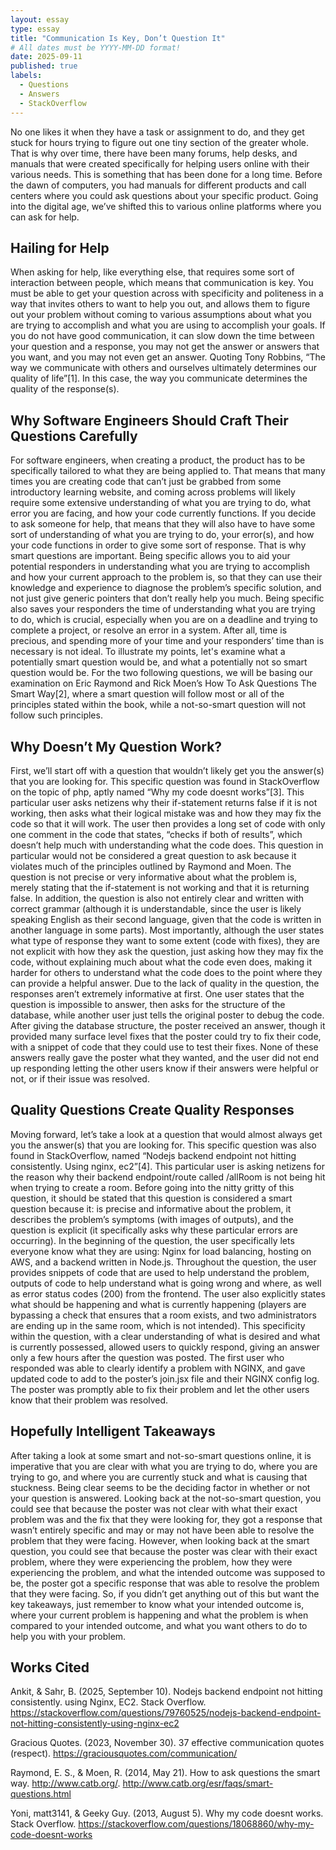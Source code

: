```yaml
---
layout: essay
type: essay
title: "Communication Is Key, Don’t Question It"
# All dates must be YYYY-MM-DD format!
date: 2025-09-11
published: true
labels:
  - Questions
  - Answers
  - StackOverflow
---
```


No one likes it when they have a task or assignment to do, and they get stuck for hours trying to figure out one tiny section of the greater whole. That is why over time, there have been many forums, help desks, and manuals that were created specifically for helping users online with their various needs. This is something that has been done for a long time. Before the dawn of computers, you had manuals for different products and call centers where you could ask questions about your specific product. Going into the digital age, we’ve shifted this to various online platforms where you can ask for help.

## Hailing for Help

When asking for help, like everything else, that requires some sort of interaction between people, which means that communication is key. You must be able to get your question across with specificity and politeness in a way that invites others to want to help you out, and allows them to figure out your problem without coming to various assumptions about what you are trying to accomplish and what you are using to accomplish your goals. If you do not have good communication, it can slow down the time between your question and a response, you may not get the answer or answers that you want, and you may not even get an answer. Quoting Tony Robbins, “The way we communicate with others and ourselves ultimately determines our quality of life”[1]. In this case, the way you communicate determines the quality of the response(s).

## Why Software Engineers Should Craft Their Questions Carefully

For software engineers, when creating a product, the product has to be specifically tailored to what they are being applied to. That means that many times you are creating code that can’t just be grabbed from some introductory learning website, and coming across problems will likely require some extensive understanding of what you are trying to do, what error you are facing, and how your code currently functions. If you decide to ask someone for help, that means that they will also have to have some sort of understanding of what you are trying to do, your error(s), and how your code functions in order to give some sort of response. That is why smart questions are important. Being specific allows you to aid your potential responders in understanding what you are trying to accomplish and how your current approach to the problem is, so that they can use their knowledge and experience to diagnose the problem’s specific solution, and not just give generic pointers that don’t really help you much. Being specific also saves your responders the time of understanding what you are trying to do, which is crucial, especially when you are on a deadline and trying to complete a project, or resolve an error in a system. After all, time is precious, and spending more of your time and your responders’ time than is necessary is not ideal. To illustrate my points, let's examine what a potentially smart question would be, and what a potentially not so smart question would be. For the two following questions, we will be basing our examination on Eric Raymond and Rick Moen’s How To Ask Questions The Smart Way[2], where a smart question will follow most or all of the principles stated within the book, while a not-so-smart question will not follow such principles.

## Why Doesn’t My Question Work?

First, we’ll start off with a question that wouldn’t likely get you the answer(s) that you are looking for. This specific question was found in StackOverflow on the topic of php, aptly named “Why my code doesnt works”[3]. This particular user asks netizens why their if-statement returns false if it is not working, then asks what their logical mistake was and how they may fix the code so that it will work. The user then provides a long set of code with only one comment in the code that states, “checks if both of results”, which doesn’t help much with understanding what the code does. This question in particular would not be considered a great question to ask because it violates much of the principles outlined by Raymond and Moen. The question is not precise or very informative about what the problem is, merely stating that the if-statement is not working and that it is returning false. In addition, the question is also not entirely clear and written with correct grammar (although it is understandable, since the user is likely speaking English as their second language, given that the code is written in another language in some parts). Most importantly, although the user states what type of response they want to some extent (code with fixes), they are not explicit with how they ask the question, just asking how they may fix the code, without explaining much about what the code even does, making it harder for others to understand what the code does to the point where they can provide a helpful answer. Due to the lack of quality in the question, the responses aren’t extremely informative at first. One user states that the question is impossible to answer, then asks for the structure of the database, while another user just tells the original poster to debug the code. After giving the database structure, the poster received an answer, though it provided many surface level fixes that the poster could try to fix their code, with a snippet of code that they could use to test their fixes. None of these answers really gave the poster what they wanted, and the user did not end up responding letting the other users know if their answers were helpful or not, or if their issue was resolved.

## Quality Questions Create Quality Responses

Moving forward, let’s take a look at a question that would almost always get you the answer(s) that you are looking for. This specific question was also found in StackOverflow, named “Nodejs backend endpoint not hitting consistently. Using nginx, ec2”[4]. This particular user is asking netizens for the reason why their backend endpoint/route called /allRoom is not being hit when trying to create a room. Before going into the nitty gritty of this question, it should be stated that this question is considered a smart question because it: is precise and informative about the problem, it describes the problem’s symptoms (with images of outputs), and the question is explicit (it specifically asks why these particular errors are occurring). In the beginning of the question, the user specifically lets everyone know what they are using: Nginx for load balancing, hosting on AWS, and a backend written in Node.js. Throughout the question, the user provides snippets of code that are used to help understand the problem, outputs of code to help understand what is going wrong and where, as well as error status codes (200) from the frontend. The user also explicitly states what should be happening and what is currently happening (players are bypassing a check that ensures that a room exists, and two administrators are ending up in the same room, which is not intended). This specificity within the question, with a clear understanding of what is desired and what is currently possessed, allowed users to quickly respond, giving an answer only a few hours after the question was posted. The first user who responded was able to clearly identify a problem with NGINX, and gave updated code to add to the poster’s join.jsx file and their NGINX config log. The poster was promptly able to fix their problem and let the other users know that their problem was resolved.

## Hopefully Intelligent Takeaways

After taking a look at some smart and not-so-smart questions online, it is imperative that you are clear with what you are trying to do, where you are trying to go, and where you are currently stuck and what is causing that stuckness. Being clear seems to be the deciding factor in whether or not your question is answered. Looking back at the not-so-smart question, you could see that because the poster was not clear with what their exact problem was and the fix that they were looking for, they got a response that wasn’t entirely specific and may or may not have been able to resolve the problem that they were facing. However, when looking back at the smart question, you could see that because the poster was clear with their exact problem, where they were experiencing the problem, how they were experiencing the problem, and what the intended outcome was supposed to be, the poster got a specific response that was able to resolve the problem that they were facing. So, if you didn’t get anything out of this but want the key takeaways, just remember to know what your intended outcome is, where your current problem is happening and what the problem is when compared to your intended outcome, and what you want others to do to help you with your problem.

## Works Cited

Ankit, & Sahr, B. (2025, September 10). Nodejs backend endpoint not hitting consistently. using Nginx, EC2. Stack Overflow. https://stackoverflow.com/questions/79760525/nodejs-backend-endpoint-not-hitting-consistently-using-nginx-ec2 

Gracious Quotes. (2023, November 30). 37 effective communication quotes (respect). https://graciousquotes.com/communication/ 

Raymond, E. S., & Moen, R. (2014, May 21). How to ask questions the smart way. http://www.catb.org/. http://www.catb.org/esr/faqs/smart-questions.html 

Yoni, matt3141, & Geeky Guy. (2013, August 5). Why my code doesnt works. Stack Overflow. https://stackoverflow.com/questions/18068860/why-my-code-doesnt-works

